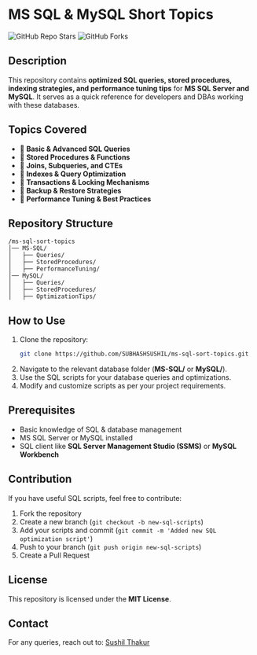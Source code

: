 # MS SQL & MySQL Short Topics
![GitHub Repo Stars](https://img.shields.io/github/stars/SUBHASHSUSHIL/ms-sql-sort-topics?style=social)
![GitHub Forks](https://img.shields.io/github/forks/SUBHASHSUSHIL/ms-sql-sort-topics?style=social)

## Description
This repository contains **optimized SQL queries, stored procedures, indexing strategies, and performance tuning tips** for **MS SQL Server and MySQL**. It serves as a quick reference for developers and DBAs working with these databases.

## Topics Covered
- 📌 **Basic & Advanced SQL Queries**
- 📌 **Stored Procedures & Functions**
- 📌 **Joins, Subqueries, and CTEs**
- 📌 **Indexes & Query Optimization**
- 📌 **Transactions & Locking Mechanisms**
- 📌 **Backup & Restore Strategies**
- 📌 **Performance Tuning & Best Practices**

## Repository Structure
```
/ms-sql-sort-topics
│── MS-SQL/
│   ├── Queries/
│   ├── StoredProcedures/
│   ├── PerformanceTuning/
│── MySQL/
│   ├── Queries/
│   ├── StoredProcedures/
│   ├── OptimizationTips/
```

## How to Use
1. Clone the repository:
   ```sh
   git clone https://github.com/SUBHASHSUSHIL/ms-sql-sort-topics.git
   ```
2. Navigate to the relevant database folder (**MS-SQL/** or **MySQL/**).
3. Use the SQL scripts for your database queries and optimizations.
4. Modify and customize scripts as per your project requirements.

## Prerequisites
- Basic knowledge of SQL & database management
- MS SQL Server or MySQL installed
- SQL client like **SQL Server Management Studio (SSMS)** or **MySQL Workbench**

## Contribution
If you have useful SQL scripts, feel free to contribute:
1. Fork the repository
2. Create a new branch (`git checkout -b new-sql-scripts`)
3. Add your scripts and commit (`git commit -m 'Added new SQL optimization script'`)
4. Push to your branch (`git push origin new-sql-scripts`)
5. Create a Pull Request

## License
This repository is licensed under the **MIT License**.

## Contact
For any queries, reach out to: [Sushil Thakur](mailto:sushilthakur9792@gmail.com)
